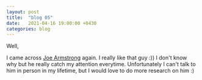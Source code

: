 ```yaml
---
layout: post
title:  "blog 05"
date:   2021-04-16 19:00:00 +0430
categories: blog
---
```


Well,

I came across [Joe Armstrong](https://en.wikipedia.org/wiki/Joe_Armstrong_(programmer)) again. I really like that guy :))
I don't know why but he really catch my attention everytime.
Unfortunately I can't talk to him in person in my lifetime, but 
I would love to do more research on him :)


